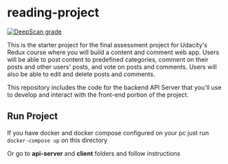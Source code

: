 # reading-project

[![DeepScan grade](https://deepscan.io/api/teams/2972/projects/4438/branches/35860/badge/grade.svg)](https://deepscan.io/dashboard#view=project&tid=2972&pid=4438&bid=35860)


This is the starter project for the final assessment project for Udacity's Redux course where you will build a content and comment web app. Users will be able to post content to predefined categories, comment on their posts and other users' posts, and vote on posts and comments. Users will also be able to edit and delete posts and comments.

This repository includes the code for the backend API Server that you'll use to develop and interact with the front-end portion of the project.

## Run Project

If you have docker and docker compose configured on your pc just run
`docker-compose up` on this directory

Or go to **api-server** and **client** folders and follow instructions